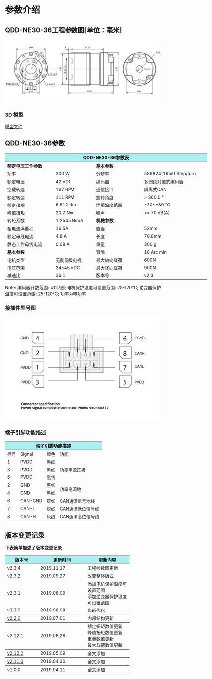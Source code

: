 # 参数介绍 
## QDD-NE30-36工程参数图[单位：毫米]
![QDD-NE30-36]( ../../img/QDD-NE30_36_v2_3三视图.png ) 
### 3D 模型
[模型文件]( ../../3DModel/QDD-NE30_36_v2_3.step.zip )


## QDD-NE30-36参数

<table style="width:650px"><thead><tr><th colspan="4" style="background: PaleTurquoise; color: black;">QDD-NE30-36参数表</th></tr></thead><tbody><tr><td colspan="2"><b>额定电压工作参数</b></td><td colspan="2"><b>基本参数</b></td></tr><tr><td style="width:175px">功率</td><td style="width:135px">200 W</td><td style="width:130px">分辨率</td><td style="width:220px">589824(19bit) Step/turn</td></tr><tr><td>额定电压</td><td>42 VDC</td><td>编码器</td><td>多圈绝对值式编码器</td></tr><tr><td>空载转速</td><td>167 RPM</td><td>通信接口</td><td>隔离式CAN</td></tr><tr><td>额定转速</td><td>111 RPM</td><td>旋转角度</td><td>> 360.0 °</td></tr><tr><td>额定扭矩</td><td>6.912 Nm</td><td>环境温度范围</td><td>-20~+80 °C</td></tr><td>峰值扭矩</td><td>20.7 Nm</td><td>噪声</td><td><= 70 dB(A)</td></tr><tr><td>转矩系数</td><td>1.2545 Nm/A</td><td colspan="2"><b>机械参数</b></td></tr><tr><td>相电流满量程</td><td>16.5A</td><td style="width:175px">直径</td><td style="width:175px">52mm</td></tr><tr><td>额定母线电流</td><td>4.8 A</td><td>长度</td><td>70.8mm</td></tr><tr><td>静态工作母线电流</td><td>0.08 A</td><td>重量</td><td>300 g</td></tr> <tr><td colspan="2"><b>基本参数</b></td><td>背隙</td><td>18 Arc min</td></tr><tr><td>电机类型</td><td>无刷伺服电机</td><td>最大轴向载荷</td><td>600N</td></tr><tr><td>电压范围</td><td>24~45 VDC</td><td>最大径向载荷</td><td>900N</td></tr><tr><td>减速比</td><td>36:1</td><td>版本号</td><td>v2.3</td></tr></tbody></table>

 Note: 编码器计数范围: ±127圈; 电机保护温度可设置范围: 25-120°C; 逆变器保护温度可设置范围: 25-120°C; 功率为电功率

### 接插件型号图

<img src="../../img/配线2-2.png" style="width:600px">

### 端子引脚功能描述

<table class="tableizer-table" style="width:390px">
 <thead><tr class="tableizer-firstrow"><th colspan="4" style="background: PaleTurquoise; color: black;">端子引脚功能描述</th></tr></thead><tbody><tr><td>标号</td><td>Signal</td><td>颜色</td><td>功能</td></tr><tr><td>1</td><td>PVDD</td><td>黑线</td><td rowspan="3">功率电源正极</td></tr><tr><td>3</td><td>PVDD</td><td>黑线</td></tr><tr><td>5</td><td>PVDD</td><td>黑线</td></tr><tr><td>2</td><td>GND</td><td>黑线</td> <td rowspan="2">功率电源地</td></tr><tr><td>4</td><td>GND</td><td>黑线</td></tr><tr><td>6</td><td>CAN-GND</td><td>灰线</td><td>CAN通讯信号地线</td></tr><tr><td>7</td><td>CAN-L</td><td>灰线</td><td>CAN通讯低位信号线</td></tr><tr><td>8</td><td>CAN-H</td><td>灰线</td><td>CAN通讯高位信号线</td></tr></tbody></table>
 </tbody></table>

## 版本变更记录
**下表简单描述了版本变更记录**

<table style="width:400px"><thead><tr style="background:PaleTurquoise"><th style="width:100px">版本号</th><th style="width:150px">更新时间</th><th style="width:150px">更新内容</th></tr></thead><tbody>
 <tr><td>v2.3.4</td><td>2019.11.17</td><td>工程参数图更新</td></tr><tr><td>v2.3.2</td><td>2019.09.27</td><td>改变整体版式</td></tr><tr><td>v2.3.1</td><td>2019.08.09</td><td>添加电机保护温度可设置范围 <br>添加逆变器保护温度可设置范围 </td></tr><tr><td>v2.3.0</td><td>2019.08.08</td><td>齿形优化 </th></tr></thead><tbody><tr><td><a href="http://wiki.innfos.com/wiki/cn/index.html#!pages/QDD-NE30-36_v2_2.md">v2.2.0 </a></td><td>2019.07.01</td><td>内部结构更新 </th></tr></thead><tbody><tr><td>v2.12.1</td><td>2019.06.28</td><td>额定扭矩数值更新 <br>峰值扭矩数值更新 <br>重量数值更新 <br>最大载荷数值更新</th></tr></thead><tbody><tr><td><a href="http://wiki.innfos.com/wiki/cn/index.html#!pages/QDD-NE30-36_v2_12.md">v2.12.0 </a></td><td>2019.05.09</td><td>全文添加</th></tr></thead><tbody><tr><td><a href="http://wiki.innfos.com/wiki/cn/index.html#!pages/QDD-NE30-36_v2_11.md">v2.11.0 </a></td><td>2019.04.30</td><td>全文添加</th></tr></thead><tbody><tr><td>v1.0.0</td><td>2019.04.11</td><td>全文添加</td></tbody></table>


